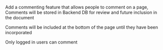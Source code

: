 Add a commenting feature that allows people to comment on a page,
Comments will be stored in Backend DB for review and future inclusion in the document

Comments will be included at the bottom of the page until they have been incorporated

Only logged in users can comment 

